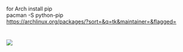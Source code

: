 for Arch install pip  
pacman -S python-pip  
https://archlinux.org/packages/?sort=&q=tk&maintainer=&flagged=  

# [![](https://cdn.donmai.us/original/c1/30/__ani_inako_and_gurimaru_dame_x_prince_drawn_by_mushiro_nijie728995__c13057933f006d97280388add6f22c52.gif)](https://danbooru.donmai.us/posts/6104243?q=d-art)
